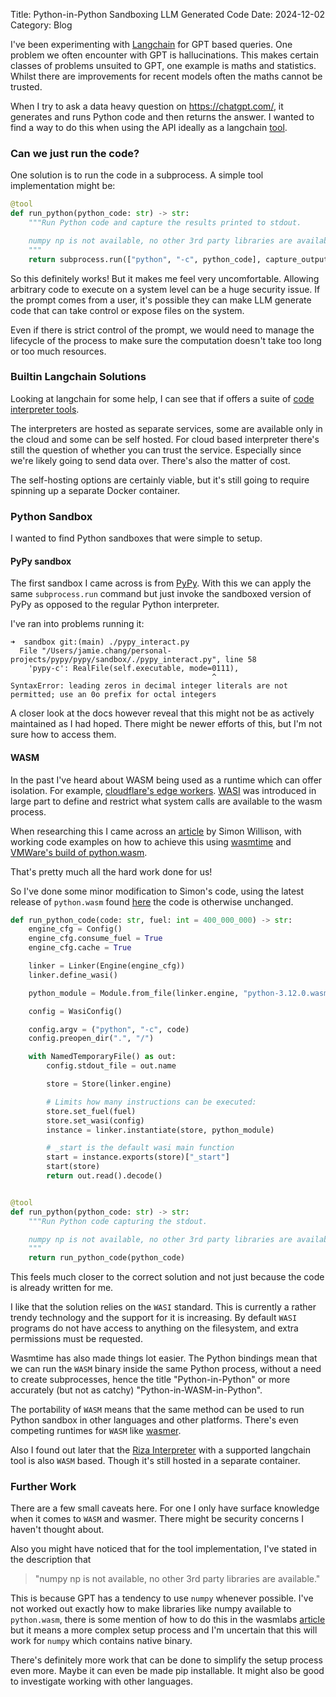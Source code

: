 Title: Python-in-Python Sandboxing LLM Generated Code
Date: 2024-12-02
Category: Blog

I've been experimenting with [Langchain](https://www.langchain.com/) for GPT based queries. One problem we often encounter with GPT is hallucinations. This makes certain classes of problems unsuited to GPT, one example is maths and statistics. Whilst there are improvements for recent models often the maths cannot be trusted.

When I try to ask a data heavy question on https://chatgpt.com/, it generates and runs Python code and then returns the answer. I wanted to find a way to do this when using the API ideally as a langchain [tool](https://python.langchain.com/docs/concepts/tools/).


### Can we just run the code?
One solution is to run the code in a subprocess. A simple tool implementation might be:

```python
@tool
def run_python(python_code: str) -> str:
    """Run Python code and capture the results printed to stdout.

    numpy np is not available, no other 3rd party libraries are available.
    """
    return subprocess.run(["python", "-c", python_code], capture_output=True, text=True).stdout.strip()
```

So this definitely works! But it makes me feel very uncomfortable. Allowing arbitrary code to execute on a system level can be a huge security issue. If the prompt comes from a user, it's possible they can make LLM generate code that can take control or expose files on the system. 

Even if there is strict control of the prompt, we would need to manage the lifecycle of the process to make sure the computation doesn't take too long or too much resources. 


### Builtin Langchain Solutions
Looking at langchain for some help, I can see that if offers a suite of [code interpreter tools](https://python.langchain.com/docs/integrations/tools/#code-interpreter).

The interpreters are hosted as separate services, some are available only in the cloud and some can be self hosted. For cloud based interpreter there's still the question of whether you can trust the service. Especially since we're likely going to send data over. There's also the matter of cost.

The self-hosting options are certainly viable, but it's still going to require spinning up a separate Docker container.


### Python Sandbox
I wanted to find Python sandboxes that were simple to setup.

#### PyPy sandbox
The first sandbox I came across is from [PyPy](https://doc.pypy.org/en/latest/sandbox.html). With this we can apply the same `subprocess.run` command but just invoke the sandboxed version of PyPy as opposed to the regular Python interpreter. 

I've ran into problems running it:
```shell
➜  sandbox git:(main) ./pypy_interact.py     
  File "/Users/jamie.chang/personal-projects/pypy/pypy/sandbox/./pypy_interact.py", line 58
    'pypy-c': RealFile(self.executable, mode=0111),
                                             ^
SyntaxError: leading zeros in decimal integer literals are not permitted; use an 0o prefix for octal integers
```

A closer look at the docs however reveal that this might not be as actively maintained as I had hoped. There might be newer efforts of this, but I'm not sure how to access them.

#### WASM
In the past I've heard about WASM being used as a runtime which can offer isolation. For example, [cloudflare's edge workers](https://developers.cloudflare.com/workers/runtime-apis/webassembly/). [WASI](https://wasi.dev/) was introduced in large part to define and restrict what system calls are available to the wasm process. 

When researching this I came across an [article](https://til.simonwillison.net/webassembly/python-in-a-wasm-sandbox) by Simon Willison, with working code examples on how to achieve this using [wasmtime](https://github.com/bytecodealliance/wasmtime) and [VMWare's build of python.wasm](https://wasmlabs.dev/articles/python-wasm32-wasi/).

That's pretty much all the hard work done for us! 

So I've done some minor modification to Simon's code, using the latest release of `python.wasm` found [here](https://github.com/vmware-labs/webassembly-language-runtimes/releases/tag/python%2F3.12.0%2B20231211-040d5a6) the code is otherwise unchanged.


```python
def run_python_code(code: str, fuel: int = 400_000_000) -> str:
    engine_cfg = Config()
    engine_cfg.consume_fuel = True
    engine_cfg.cache = True

    linker = Linker(Engine(engine_cfg))
    linker.define_wasi()

    python_module = Module.from_file(linker.engine, "python-3.12.0.wasm")

    config = WasiConfig()

    config.argv = ("python", "-c", code)
    config.preopen_dir(".", "/")

    with NamedTemporaryFile() as out:
        config.stdout_file = out.name

        store = Store(linker.engine)

        # Limits how many instructions can be executed:
        store.set_fuel(fuel)
        store.set_wasi(config)
        instance = linker.instantiate(store, python_module)

        # _start is the default wasi main function
        start = instance.exports(store)["_start"]
        start(store)
        return out.read().decode()


@tool
def run_python(python_code: str) -> str:
    """Run Python code capturing the stdout.

    numpy np is not available, no other 3rd party libraries are available.
    """
    return run_python_code(python_code)
```
This feels much closer to the correct solution and not just because the code is already written for me.

I like that the solution relies on the `WASI` standard. This is currently a rather trendy technology and the support for it is increasing. By default `WASI` programs do not have access to anything on the filesystem, and extra permissions must be requested.

Wasmtime has also made things lot easier. The Python bindings mean that we can run the `WASM` binary inside the same Python process, without a need to create subprocesses, hence the title "Python-in-Python" or more accurately (but not as catchy) "Python-in-WASM-in-Python".

The portability of `WASM` means that the same method can be used to run Python sandbox in other languages and other platforms. There's even competing runtimes for `WASM` like [wasmer](https://github.com/wasmerio/wasmer-python).

Also I found out later that the [Riza Interpreter](https://python.langchain.com/docs/integrations/tools/riza/) with a supported langchain tool is also `WASM` based. Though it's still hosted in a separate container.

### Further Work
There are a few small caveats here. For one I only have surface knowledge when it comes to `WASM` and wasmer. There might be security concerns I haven't thought about.

Also you might have noticed that for the tool implementation, I've stated in the description that
> "numpy np is not available, no other 3rd party libraries are available."

This is because GPT has a tendency to use `numpy` whenever possible. I've not worked out exactly how to make libraries like numpy available to `python.wasm`, there is some mention of how to do this in the wasmlabs [article](https://wasmlabs.dev/articles/python-wasm32-wasi/) but it means a more complex setup process and I'm uncertain that this will work for `numpy` which contains native binary.

There's definitely more work that can be done to simplify the setup process even more. Maybe it can even be made pip installable. It might also be good to investigate working with other languages.
